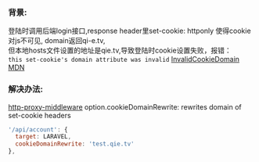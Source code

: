 ### 背景:  
登陆时调用后端login接口,response header里set-cookie: httponly 使得cookie对js不可见, domain返回qi-e.tv,  
但本地hosts文件设置的地址是qie.tv,导致登陆时cookie设置失败，报错：  
`this set-cookie's domain attribute was invalid`
[InvalidCookieDomain MDN](https://developer.mozilla.org/en-US/docs/Web/WebDriver/Errors/InvalidCookieDomain)  

### 解决办法:  
[http-proxy-middleware](https://github.com/chimurai/http-proxy-middleware)
option.cookieDomainRewrite: rewrites domain of set-cookie headers
```js
'/api/account': {
  target: LARAVEL,
  cookieDomainRewrite: 'test.qie.tv'
},
```
